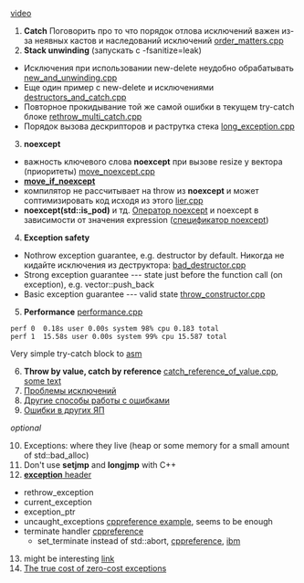 [video](https://www.youtube.com/watch?v=_Ivd3qzgT7U)

1. **Catch**
  Поговорить про то что порядок отлова исключений важен из-за неявных кастов и наследований исключений [order_matters.cpp](order_matters.cpp)
2. **Stack unwinding** (запускать с -fsanitize=leak)
  * Исключения при использовании new-delete неудобно обрабатывать [new_and_unwinding.cpp](new_and_unwinding.cpp)
  * Еще один пример с new-delete и исключениями [destructors_and_catch.cpp](destructors_and_catch.cpp)
  * Повторное прокидывание той же самой ошибки в текущем try-catch блоке [rethrow_multi_catch.cpp](rethrow_multi_catch.cpp)
  * Порядок вызова дескрипторов и раструтка стека [long_exception.cpp](long_exception.cpp)

3. **noexcept**
  * важность ключевого слова **noexcept** при вызове resize у вектора (приоритеты) [move_noexcept.cpp](move_noexcept.cpp)
  * [**move_if_noexcept**](https://en.cppreference.com/w/cpp/utility/move_if_noexcept)
  * компилятор не рассчитывает на throw из **noexcept** и может соптимизировать код исходя из этого [lier.cpp](lier.cpp)
  * **noexcept(std::is_pod<T>)** и тд. [Оператор noexcept](https://en.cppreference.com/w/cpp/language/noexcept) и noexcept в зависимости от значения expression ([спецификатор noexcept](https://en.cppreference.com/w/cpp/language/noexcept_spec))

4. **Exception safety**
* Nothrow exception guarantee, e.g. destructor by default. Никогда не кидайте исключения из деструктора: [bad_destructor.cpp](bad_destructor.cpp)
* Strong exception guarantee --- state just before the function call (on exception), e.g. vector::push_back
* Basic exception guarantee --- valid state [throw_constructor.cpp](throw_constructor.cpp)
5. **Performance** [performance.cpp](performance.cpp)
```
perf 0  0.18s user 0.00s system 98% cpu 0.183 total
perf 1  15.58s user 0.00s system 99% cpu 15.587 total
```
Very simple try-catch block to [asm](https://godbolt.org/z/4f93nMcaP)

6. **Throw by value, catch by reference** [catch_reference_of_value.cpp](catch_reference_of_value.cpp), [some text](http://ptgmedia.pearsoncmg.com/images/0321113586/items/sutter_item73.pdf)
7. [Проблемы исключений](https://gitlab.com/danlark/cpp-advanced-hse/-/blob/main/lectures/2022/05-errors/lecture.md#проблемы-исключений)
8. [Другие способы работы с ошибками](https://gitlab.com/danlark/cpp-advanced-hse/-/blob/main/lectures/2022/05-errors/lecture.md#типы-суммы)
9. [Ошибки в других ЯП](https://gitlab.com/danlark/cpp-advanced-hse/-/blob/main/lectures/2022/05-errors/lecture.md#c-experience)

_optional_

10. Exceptions: where they live (heap or some memory for a small amount of std::bad_alloc)
11. Don't use **setjmp** and **longjmp** with С++
12. [**exception** header](https://en.cppreference.com/w/cpp/header/exception)
* rethrow_exception
* current_exception
* exception_ptr
* uncaught_exceptions [cppreference example](https://en.cppreference.com/w/cpp/error/uncaught_exception), seems to be enough
* terminate handler [cppreference](https://en.cppreference.com/w/cpp/error/terminate_handler)
  * set_terminate instead of std::abort, [cppreference](https://en.cppreference.com/w/cpp/error/set_terminate), [ibm](https://www.ibm.com/docs/en/zos/2.3.0?topic=only-terminate-function-c)
13. might be interesting [link](https://stackoverflow.com/questions/307610/how-do-exceptions-work-behind-the-scenes-in-c#307716)
14. [The true cost of zero-cost exceptions](https://mortoray.com/2013/09/12/the-true-cost-of-zero-cost-exceptions/)
